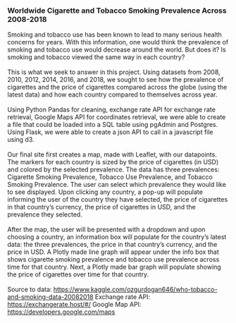 ### Worldwide Cigarette and Tobacco Smoking Prevalence Across 2008-2018

Smoking and tobacco use has been known to lead to many serious health concerns for years. With this information, one would think the prevalence of smoking and tobacco use would decrease around the world. But does it? Is smoking and tobacco viewed the same way in each country?
<br> <br>
This is what we seek to answer in this project. Using datasets from 2008, 2010, 2012, 2014, 2016, and 2018, we sought to see how the prevalence of cigarettes and the price of cigarettes compared across the globe (using the latest data) and how each country compared to themselves across year.
<br> <br>
Using Python Pandas for cleaning, exchange rate API for exchange rate retrieval, Google Maps API for coordinates retrieval, we were able to create a file that could be loaded into a SQL table using pgAdmin and Postgres. Using Flask, we were able to create a json API to call in a javascript file using d3. 
<br> <br>
Our final site first creates a map, made with Leaflet, with our datapoints. The markers for each country is sized by the price of cigarettes (in USD) and colored by the selected prevalence. The data has three prevalences: Cigarette Smoking Prevalence, Tobacco Use Prevalence, and Tobacco Smoking Prevalence. The user can select which prevalence they would like to see displayed. Upon clicking any country, a pop-up will populate informing the user of the country they have selected, the price of cigarettes in that country’s currency, the price of cigarettes in USD, and the prevalence they selected. 
<br> <br>
After the map, the user will be presented with a dropdown and upon choosing a country, an information box will populate for the country’s latest data: the three prevalences, the price in that country’s currency, and the price in USD. A Plotly made line graph will appear under the info box that shows cigarette smoking prevalence and tobacco use prevalence across time for that country. Next, a Plotly made bar graph will populate showing the price of cigarettes over time for that country. 
<br> <br>
Source to data: https://www.kaggle.com/ozgurdogan646/who-tobacco-and-smoking-data-20082018
Exchange rate API: https://exchangerate.host/#/
Google Map API: https://developers.google.com/maps
